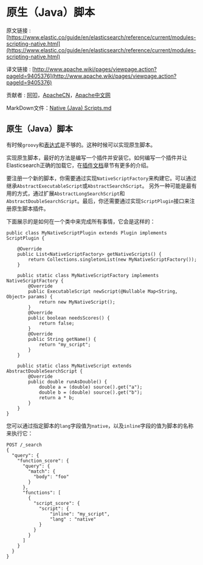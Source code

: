 # 原生（Java）脚本

原文链接 : [https://www.elastic.co/guide/en/elasticsearch/reference/current/modules-scripting-native.html](https://www.elastic.co/guide/en/elasticsearch/reference/current/modules-scripting-native.html)

译文链接 : [http://www.apache.wiki/pages/viewpage.action?pageId=9405376](http://www.apache.wiki/pages/viewpage.action?pageId=9405376)

贡献者 : [阿叩](/display/~luanqing)，[ApacheCN](/display/~apachecn)，[Apache中文网](/display/~apachechina)

MarkDown文件：[Native (Java) Scripts.md](https://github.com/aqlu/elasticsearch-reference-cn/blob/master/Modules/Scripting/Native_Java_Scripts.md)

## 原生（Java）脚本

有时候`groovy`和[表达式](/pages/viewpage.action?pageId=9405371)是不够的。这种时候可以实现原生脚本。

实现原生脚本，最好的方法是编写一个插件并安装它。如何编写一个插件并让Elasticsearch正确的加载它，在[插件文档](https://www.elastic.co/guide/en/elasticsearch/plugins/5.3/plugin-authors.html)章节有更多的介绍。

要注册一个新的脚本，你需要通过实现`NativeScriptFactory`来构建它。可以通过继承`AbstractExecutableScript`或`AbstractSearchScript`。 另外一种可能是最有用的方式，通过扩展`AbstractLongSearchScript`和`AbstractDoubleSearchScript`。最后，你还需要通过实现`ScriptPlugin`接口来注册原生脚本插件。

下面展示的是如何在一个类中来完成所有事情，它会是这样的：

```
public class MyNativeScriptPlugin extends Plugin implements ScriptPlugin {

    @Override
    public List<NativeScriptFactory> getNativeScripts() {
        return Collections.singletonList(new MyNativeScriptFactory());
    }

    public static class MyNativeScriptFactory implements NativeScriptFactory {
        @Override
        public ExecutableScript newScript(@Nullable Map<String, Object> params) {
            return new MyNativeScript();
        }
        @Override
        public boolean needsScores() {
            return false;
        }
        @Override
        public String getName() {
            return "my_script";
        }
    }

    public static class MyNativeScript extends AbstractDoubleSearchScript {
        @Override
        public double runAsDouble() {
            double a = (double) source().get("a");
            double b = (double) source().get("b");
            return a * b;
        }
    }
}
```

您可以通过指定脚本的`lang`字段值为`native`，以及`inline`字段的值为脚本的名称来执行它：

```
POST /_search
{
  "query": {
    "function_score": {
      "query": {
        "match": {
          "body": "foo"
        }
      },
      "functions": [
        {
          "script_score": {
            "script": {
                "inline": "my_script",
                "lang" : "native"
            }
          }
        }
      ]
    }
  }
}
```